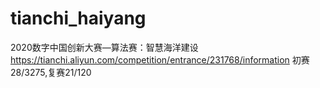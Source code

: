 # tianchi_haiyang
2020数字中国创新大赛—算法赛：智慧海洋建设
https://tianchi.aliyun.com/competition/entrance/231768/information
初赛28/3275,复赛21/120
